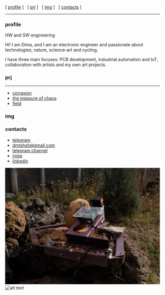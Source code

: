 [ [profile](#profile)  ] &nbsp; [ [prj](#prj) ] &nbsp; [ [img](#img) ] &nbsp;  [ [contacts](#contacts) ] 

----






### profile

HW and SW engineering

Hi! I am Dima, and I am an electronic engineer and passionate about technologies, nature, science-art and cycling. 

I have three main focuses: PCB development, industrial automation and IoT, collaboration with artists and my own art projects. 

### prj
----
* [corrasion] 
* [the measure of chaos]
* [field] 

### img

### contacts

* [telegram] 
* dmtshsh@gmail.com
* [telegram channel] 
* [insta]
* [linkedin]
  





</div>






[insta]: https://www.instagram.com/dm_shsh
[telegram channel]: https://t.me/all_these_things 
[corrasion]: https://www.cyland.org/made-in-cyland-catalogue/corrasion
[the measure of chaos]: https://www.cyland.org/made-in-cyland-catalogue/the-measure-of-chaos
[field]: https://www.cyland.org/made-in-cyland-catalogue/field-
[linkedin]: https://www.linkedin.com/in/dm-sh
[telegram]: https://t.me/dmitriy_shi



![alt text](stone1.jpg "Title")
![alt text](chaos.jpg "Title")

